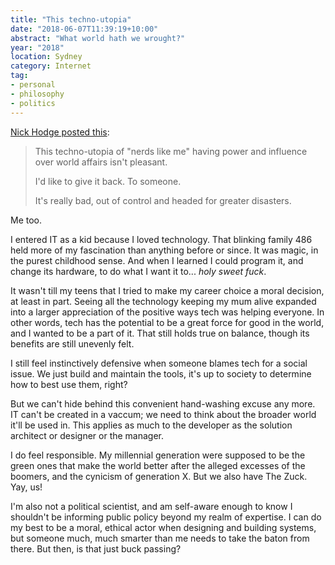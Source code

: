 ```yaml
---
title: "This techno-utopia"
date: "2018-06-07T11:39:19+10:00"
abstract: "What world hath we wrought?"
year: "2018"
location: Sydney
category: Internet
tag:
- personal
- philosophy
- politics
---
```

[Nick Hodge posted this]\:

> This techno-utopia of "nerds like me" having power and influence over world affairs isn't pleasant.
> 
> I'd like to give it back. To someone.
>
> It's really bad, out of control and headed for greater disasters.

Me too.

I entered IT as a kid because I loved technology. That blinking family 486 held more of my fascination than anything before or since. It was magic, in the purest childhood sense. And when I learned I could program it, and change its hardware, to do what I want it to... *holy sweet fuck*.

It wasn't till my teens that I tried to make my career choice a moral decision, at least in part. Seeing all the technology keeping my mum alive expanded into a larger appreciation of the positive ways tech was helping everyone. In other words, tech has the potential to be a great force for good in the world, and I wanted to be a part of it. That still holds true on balance, though its benefits are still unevenly felt.

I still feel instinctively defensive when someone blames tech for a social issue. We just build and maintain the tools, it's up to society to determine how to best use them, right?

But we can't hide behind this convenient hand-washing excuse any more. IT can't be created in a vaccum; we need to think about the broader world it'll be used in. This applies as much to the developer as the solution architect or designer or the manager.

I do feel responsible. My millennial generation were supposed to be the green ones that make the world better after the alleged excesses of the boomers, and the cynicism of generation X. But we also have The Zuck. Yay, us!

I'm also not a political scientist, and am self-aware enough to know I shouldn't be informing public policy beyond my realm of expertise. I can do my best to be a moral, ethical actor when designing and building systems, but someone much, much smarter than me needs to take the baton from there. But then, is that just buck passing?

[Nick Hodge posted this]: https://twitter.com/RealNickHodge/status/1004159602315780096

